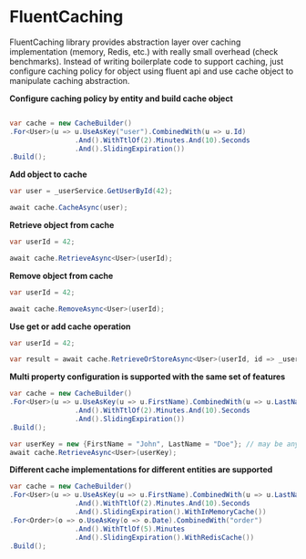 # FluentCaching
FluentCaching library provides abstraction layer over caching implementation (memory, Redis, etc.) with really small overhead (check benchmarks).
Instead of writing boilerplate code to support caching, just configure caching policy for object using fluent api and use cache object to manipulate caching abstraction.  

**Configure caching policy by entity and build cache object**
```csharp

var cache = new CacheBuilder()
.For<User>(u => u.UseAsKey("user").CombinedWith(u => u.Id)
                .And().WithTtlOf(2).Minutes.And(10).Seconds
                .And().SlidingExpiration())
.Build();
```
**Add object to cache**
```csharp
var user = _userService.GetUserById(42);

await cache.CacheAsync(user);
```

**Retrieve object from cache**
```csharp
var userId = 42;

await cache.RetrieveAsync<User>(userId);

```

**Remove object from cache**
```csharp
var userId = 42;

await cache.RemoveAsync<User>(userId);

```

**Use get or add cache operation**
```csharp
var userId = 42;

var result = await cache.RetrieveOrStoreAsync<User>(userId, id => _userService.GetUserById(id));
```

**Multi property configuration is supported with the same set of features**
```csharp
var cache = new CacheBuilder()
.For<User>(u => u.UseAsKey(u => u.FirstName).CombinedWith(u => u.LastName) // alternatively UseAsKey(u => u.FirstName + u.LastName)
                .And().WithTtlOf(2).Minutes.And(10).Seconds
                .And().SlidingExpiration())
.Build();

var userKey = new {FirstName = "John", LastName = "Doe"}; // may be any class with corresponding properties
await cache.RetrieveAsync<User>(userKey);
```

**Different cache implementations for different entities are supported**
```csharp
var cache = new CacheBuilder()
.For<User>(u => u.UseAsKey(u => u.FirstName).CombinedWith(u => u.LastName)
                .And().WithTtlOf(2).Minutes.And(10).Seconds
                .And().SlidingExpiration().WithInMemoryCache())
.For<Order>(o => o.UseAsKey(o => o.Date).CombinedWith("order")
                .And().WithTtlOf(5).Minutes
                .And().SlidingExpiration().WithRedisCache())
.Build();

```

